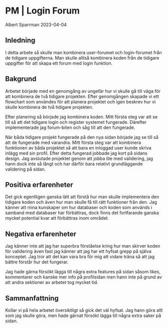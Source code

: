 # PM | Login Forum 
Albert Sparrman 2023-04-04

## Inledning
I detta arbete så skulle man kombinera user-forumet och login-forumet från de tidigare uppgifterna. Man skulle alltså kombinera koden från de tidigare uppgifter för att skapa ett forum med login funktion. 

## Bakgrund
Arbetet började med en genomgång av ungefär hur vi skulle gå till väga för att kombinera de två tidigare projekten. Efter genomgången skapade vi ett flowchart som användes för att planera projektet och igen beskrev hur vi skulle kombinera de två tidigare projekten.

Efter planering så började jag kombinera koden. Mitt första steg var att se till så att det tidigare login och register systemet fungerade. Därefter implementerade jag forum-biten och såg till att den fungerade. 

När båda tidigare projekt fungerade på den nya sidan började jag se till så att de fungerade med varandra. Mitt första steg var att kombinera funktionen av båda projektet så att bara en inloggad user kunde skriva inlägg med sin profil. Efter detta fungerad jobbade jag kort på sidans design. Jag avslutade projektet genom att jobba lite med validering, jag hann dock inte så långt och har därför bara relativt grundläggande validering på sidan. 

## Positiva erfarenheter
Det gick egentligen ganska lätt att förstå hur man skulle implementera den tidigare koden och även hur man skulle få till rätt funktioner från den. Jag känner att mina kunskaper om hur databaser och koden som används i samband med databaser har förbättras, dock finns det fortfarande ganska mycket potential kvar att förbättras inom området. 

## Negativa erfarenheter
Jag känner inte att jag har superbra förståelse kring hur man skirver koden för validering även fast jag känner att jag har ett hyfsat grepp på själva konceptet. Jag tror att det kan vara bra för mig att vidare träna så att jag bättre förstår hur det fungerar. 

Jag hade gärna försökt lägga till några extra features på sidan såsom likes, kommentarer och kanske mer info på profilsidan men hann inte på grund av att andra sektioner av arbetet tog mycket tid.  

## Sammanfattning
Kollar vi på hela arbetet översiktligt så gick det väl hyfsat. Jag hann göra allt som jag skulle göra, men hade gärnat försökt lägga till några extra saker på sidan. 